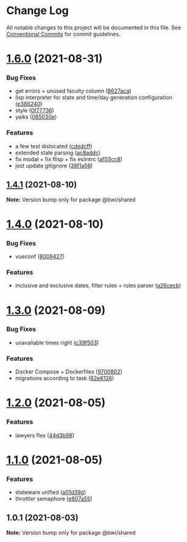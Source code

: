 # Change Log

All notable changes to this project will be documented in this file.
See [Conventional Commits](https://conventionalcommits.org) for commit guidelines.

# [1.6.0](https://github.com/ruxxzebre/booking_widget/compare/v1.5.0...v1.6.0) (2021-08-31)


### Bug Fixes

* get errors + unused faculty column ([8627aca](https://github.com/ruxxzebre/booking_widget/commit/8627acaebf19c3fe7894ce1af7d8c9a0d18be172))
* lisp interpreter for state and time/day generation configuration ([e386240](https://github.com/ruxxzebre/booking_widget/commit/e386240f014ce91857e351700f453e5cf7385712))
* style ([0f77736](https://github.com/ruxxzebre/booking_widget/commit/0f7773608b79747d318f9cb7e51ca668b26abc06))
* yaiks ([085030e](https://github.com/ruxxzebre/booking_widget/commit/085030e96cd266fef724055f906fbdc807710a65))


### Features

* a few test dislocated ([cdedcff](https://github.com/ruxxzebre/booking_widget/commit/cdedcff68099a47ab1ca514439615aa11a166ca6))
* extended state parsing ([ac8addc](https://github.com/ruxxzebre/booking_widget/commit/ac8addc0dc43c5667ca99b3d4a022b69085b3342))
* fix modal + fix flisp + fix eslintrc ([af03cc8](https://github.com/ruxxzebre/booking_widget/commit/af03cc831c4d2a0b17d6fc591144841b992b0125))
* jest update gitignore ([38f1a56](https://github.com/ruxxzebre/booking_widget/commit/38f1a56a8d1aa330d86966b6f06fed1e6934cbea))





## [1.4.1](https://github.com/ruxxzebre/booking_widget/compare/v1.4.0...v1.4.1) (2021-08-10)

**Note:** Version bump only for package @bwi/shared





# [1.4.0](https://github.com/ruxxzebre/booking_widget/compare/v1.3.0...v1.4.0) (2021-08-10)


### Bug Fixes

* vueconf ([8009427](https://github.com/ruxxzebre/booking_widget/commit/800942719bbadba9b83043b8d3f9299d42eea033))


### Features

* inclusive and exclusive dates, filter rules + rules parser ([a26cecb](https://github.com/ruxxzebre/booking_widget/commit/a26cecb682e443b07ef8608d26f4c438ce8437c4))





# [1.3.0](https://github.com/ruxxzebre/booking_widget/compare/v1.2.0...v1.3.0) (2021-08-09)


### Bug Fixes

* unavaliable times right ([c39f503](https://github.com/ruxxzebre/booking_widget/commit/c39f503a0ba209e4f9396593c0233bc4a76c9952))


### Features

* Docker Compose + Dockerfiles ([9700802](https://github.com/ruxxzebre/booking_widget/commit/9700802b5b51f00763102c9c3b8853494ee9b3d6))
* migrations according to task ([62e8126](https://github.com/ruxxzebre/booking_widget/commit/62e81268418bf5a34446ec5a499225b6dc6ae33a))





# [1.2.0](https://github.com/ruxxzebre/booking_widget/compare/v1.1.0...v1.2.0) (2021-08-05)


### Features

* lawyers flex ([44d3b98](https://github.com/ruxxzebre/booking_widget/commit/44d3b984cc0e09070bbacceafcd096bc1de4d6c9))





# [1.1.0](https://github.com/ruxxzebre/booking_widget/compare/v1.0.1...v1.1.0) (2021-08-05)


### Features

* stateware unified ([a01d39d](https://github.com/ruxxzebre/booking_widget/commit/a01d39da2f85af1f8c30d63ac7531414fdaaa774))
* throttler semaphore ([e807a55](https://github.com/ruxxzebre/booking_widget/commit/e807a55a6d62649c34cc86fce6e02debb7c1b712))





## 1.0.1 (2021-08-03)

**Note:** Version bump only for package @bwi/shared

